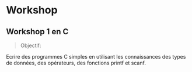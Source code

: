 Workshop
========

Workshop 1 en C
--------------- 

> Objectif: 

Ecrire des programmes C simples en utilisant les connaissances des types de données, des opérateurs, des fonctions printf et scanf.
